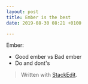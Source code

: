 ```yaml
---
layout: post
title: Ember is the best
date: 2019-08-30 08:21 +0100

---
```

Ember: 

* Good ember vs Bad ember
* Do and dont's


> Written with [StackEdit](https://stackedit.io/).
<!--stackedit_data:
eyJoaXN0b3J5IjpbMjgxNTc3NThdfQ==
-->